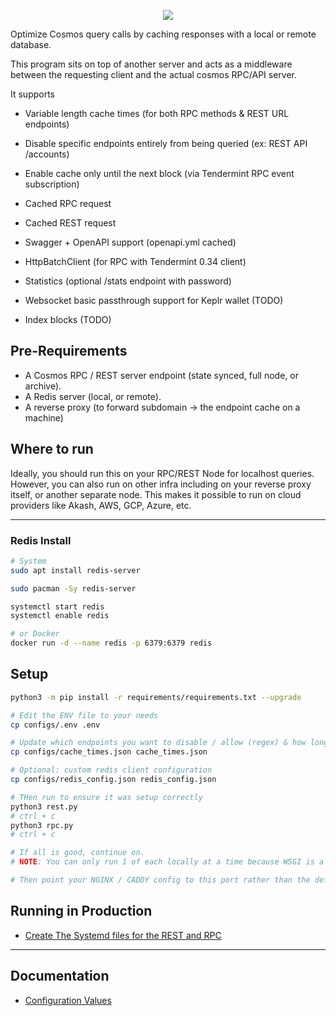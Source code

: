 <p align="center">
  <img src="https://user-images.githubusercontent.com/31943163/217985088-cfcf62b3-808f-4ae3-a7f3-8c8486d941c9.png" />
</p>

Optimize Cosmos query calls by caching responses with a local or remote database.

This program sits on top of another server and acts as a middleware between the requesting client and the actual cosmos RPC/API server.

It supports

- Variable length cache times (for both RPC methods & REST URL endpoints)
- Disable specific endpoints entirely from being queried (ex: REST API /accounts)
- Enable cache only until the next block (via Tendermint RPC event subscription)

- Cached RPC request
- Cached REST request

- Swagger + OpenAPI support (openapi.yml cached)
- HttpBatchClient (for RPC with Tendermint 0.34 client)
- Statistics (optional /stats endpoint with password)

- Websocket basic passthrough support for Keplr wallet (TODO)
- Index blocks (TODO)

## Pre-Requirements

- A Cosmos RPC / REST server endpoint (state synced, full node, or archive).
- A Redis server (local, or remote).
- A reverse proxy (to forward subdomain -> the endpoint cache on a machine)

## Where to run

Ideally, you should run this on your RPC/REST Node for localhost queries. However, you can also run on other infra including on your reverse proxy itself, or another separate node.
This makes it possible to run on cloud providers like Akash, AWS, GCP, Azure, etc.

---

### Redis Install

```sh
# System
sudo apt install redis-server

sudo pacman -Sy redis-server

systemctl start redis
systemctl enable redis

# or Docker
docker run -d --name redis -p 6379:6379 redis
```

## Setup

```bash
python3 -m pip install -r requirements/requirements.txt --upgrade

# Edit the ENV file to your needs
cp configs/.env .env

# Update which endpoints you want to disable / allow (regex) & how long to cache each for.
cp configs/cache_times.json cache_times.json

# Optional: custom redis client configuration
cp configs/redis_config.json redis_config.json

# THen run to ensure it was setup correctly
python3 rest.py
# ctrl + c
python3 rpc.py
# ctrl + c

# If all is good, continue on.
# NOTE: You can only run 1 of each locally at a time because WSGI is a pain. Requires Systemd as a service to run both in parallel.

# Then point your NGINX / CADDY config to this port rather than the default 26657 / 1317 endpoints
```

## Running in Production

- [Create The Systemd files for the REST and RPC](./docs/SYSTEMD_FILES.md)

---

## Documentation

- [Configuration Values](./docs/CONFIG_VALUES.md)

